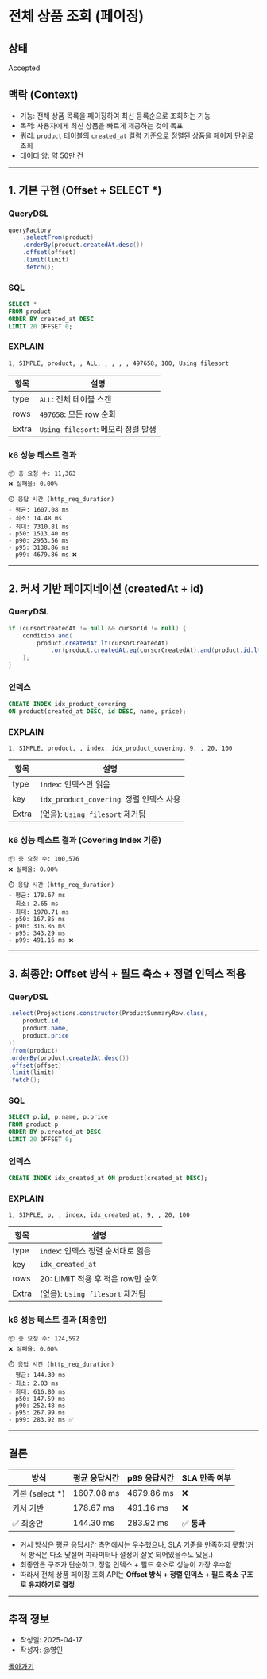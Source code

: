 # 전체 상품 조회 (페이징)

## 상태
Accepted

## 맥락 (Context)
- 기능: 전체 상품 목록을 페이징하여 최신 등록순으로 조회하는 기능
- 목적: 사용자에게 최신 상품을 빠르게 제공하는 것이 목표
- 쿼리: `product` 테이블의 `created_at` 컬럼 기준으로 정렬된 상품을 페이지 단위로 조회
- 데이터 양: 약 50만 건

---

## 1. 기본 구현 (Offset + SELECT *)

### QueryDSL
```java
queryFactory
    .selectFrom(product)
    .orderBy(product.createdAt.desc())
    .offset(offset)
    .limit(limit)
    .fetch();
```

### SQL
```sql
SELECT * 
FROM product 
ORDER BY created_at DESC 
LIMIT 20 OFFSET 0;
```

### EXPLAIN
```text
1, SIMPLE, product, , ALL, , , , , 497658, 100, Using filesort
```

| 항목 | 설명 |
|------|------|
| type | `ALL`: 전체 테이블 스캔 |
| rows | `497658`: 모든 row 순회 |
| Extra | `Using filesort`: 메모리 정렬 발생 |

### k6 성능 테스트 결과
```text
📦 총 요청 수: 11,363
❌ 실패율: 0.00%

⏱️ 응답 시간 (http_req_duration)
- 평균: 1607.08 ms
- 최소: 14.48 ms
- 최대: 7310.81 ms
- p50: 1513.40 ms
- p90: 2953.56 ms
- p95: 3138.86 ms
- p99: 4679.86 ms ❌
```

---

## 2. 커서 기반 페이지네이션 (createdAt + id)

### QueryDSL
```java
if (cursorCreatedAt != null && cursorId != null) {
    condition.and(
        product.createdAt.lt(cursorCreatedAt)
            .or(product.createdAt.eq(cursorCreatedAt).and(product.id.lt(cursorId)))
    );
}
```

### 인덱스
```sql
CREATE INDEX idx_product_covering 
ON product(created_at DESC, id DESC, name, price);
```

### EXPLAIN
```text
1, SIMPLE, product, , index, idx_product_covering, 9, , 20, 100
```

| 항목 | 설명 |
|------|------|
| type | `index`: 인덱스만 읽음 |
| key | `idx_product_covering`: 정렬 인덱스 사용 |
| Extra | (없음): `Using filesort` 제거됨 |

### k6 성능 테스트 결과 (Covering Index 기준)
```text
📦 총 요청 수: 100,576
❌ 실패율: 0.00%

⏱️ 응답 시간 (http_req_duration)
- 평균: 178.67 ms
- 최소: 2.65 ms
- 최대: 1978.71 ms
- p50: 167.85 ms
- p90: 316.86 ms
- p95: 343.29 ms
- p99: 491.16 ms ❌
```

---

## 3. 최종안: Offset 방식 + 필드 축소 + 정렬 인덱스 적용

### QueryDSL
```java
.select(Projections.constructor(ProductSummaryRow.class,
    product.id,
    product.name,
    product.price
))
.from(product)
.orderBy(product.createdAt.desc())
.offset(offset)
.limit(limit)
.fetch();
```

### SQL
```sql
SELECT p.id, p.name, p.price
FROM product p
ORDER BY p.created_at DESC
LIMIT 20 OFFSET 0;
```

### 인덱스
```sql
CREATE INDEX idx_created_at ON product(created_at DESC);
```

### EXPLAIN
```text
1, SIMPLE, p, , index, idx_created_at, 9, , 20, 100
```

| 항목 | 설명 |
|------|------|
| type | `index`: 인덱스 정렬 순서대로 읽음 |
| key | `idx_created_at` |
| rows | 20: LIMIT 적용 후 적은 row만 순회 |
| Extra | (없음): `Using filesort` 제거됨 |

### k6 성능 테스트 결과 (최종안)
```text
📦 총 요청 수: 124,592
❌ 실패율: 0.00%

⏱️ 응답 시간 (http_req_duration)
- 평균: 144.30 ms
- 최소: 2.03 ms
- 최대: 616.80 ms
- p50: 147.59 ms
- p90: 252.48 ms
- p95: 267.99 ms
- p99: 283.92 ms ✅
```

---

## 결론

| 방식 | 평균 응답시간 | p99 응답시간 | SLA 만족 여부 |
|------|----------------|----------------|----------------|
| 기본 (select *) | 1607.08 ms | 4679.86 ms | ❌ |
| 커서 기반 | 178.67 ms | 491.16 ms | ❌ |
| ✅ 최종안 | 144.30 ms | 283.92 ms | ✅ **통과** |

- 커서 방식은 평균 응답시간 측면에서는 우수했으나, SLA 기준을 만족하지 못함(커서 방식은 다소 낯설어 파라미터나 설정이 잘못 되어있을수도 있음.)
- 최종안은 구조가 단순하고, 정렬 인덱스 + 필드 축소로 성능이 가장 우수함
- 따라서 전체 상품 페이징 조회 API는 **Offset 방식 + 정렬 인덱스 + 필드 축소 구조로 유지하기로 결정**

---

## 추적 정보

- 작성일: 2025-04-17
- 작성자: @영인

[돌아가기](../../../README.md)